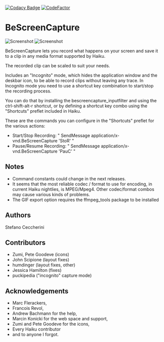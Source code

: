 [![Codacy Badge](https://api.codacy.com/project/badge/Grade/63f373e0c5c04abfa329e6d505d1f014)](https://app.codacy.com/gh/jackburton79/bescreencapture?utm_source=github.com&utm_medium=referral&utm_content=jackburton79/bescreencapture&utm_campaign=Badge_Grade_Settings)
[![CodeFactor](https://www.codefactor.io/repository/github/jackburton79/bescreencapture/badge)](https://www.codefactor.io/repository/github/jackburton79/bescreencapture)
# BeScreenCapture
![Screenshot](https://raw.github.com/jackburton79/bescreencapture/master/BeScreenCapture.png) ![Screenshot](https://raw.github.com/jackburton79/bescreencapture/master/BeScreenCapture-options.png)

BeScreenCapture lets you record what happens on your screen and save it to a clip in any media format supported by Haiku.

The recorded clip can be scaled to suit your needs.

Includes an "Incognito" mode, which hides the application window and the deskbar icon, to be able to record clips without leaving any trace. In Incognito mode you need to use a shortcut key combination to start/stop the recording process.

You can do that by installing the bescreencapture_inputfilter and using the ctrl-shift-alt-r shortcut, or by defining a shortcut key combo using the "Shortcuts" preflet included in Haiku.

These are the commands you can configure in the "Shortcuts" preflet for the various actions:

*	Start/Stop Recording: " SendMessage application/x-vnd.BeScreenCapture 'StoR' "
*	Pause/Resume Recording: " SendMessage application/x-vnd.BeScreenCapture 'PauC' "

##	Notes

*	Command constants could change in the next releases.
*	It seems that the most reliable codec / format to use for encoding, in current Haiku nightlies, is MPEG/Mpeg4. Other codec/format combos may cause various kinds of problems.
*	The GIF export option requires the ffmpeg_tools package to be installed
 
##	Authors

Stefano Ceccherini

## Contributors

*	Zumi, Pete Goodeve (icons)
*	John Scipione (layout fixes)
*	humdinger (layout fixes, other)
*	Jessica Hamilton (fixes)
*	puckipedia ("incognito" capture mode)

##	Acknowledgements

*	Marc Flerackers,
*	Francois Revol,
*	Andrew Bachmann for the help,
*	Marcin Konicki for the web space and support,
*	Zumi and Pete Goodeve for the icons,
*	Every Haiku contributor
*	and to anyone I forgot.
